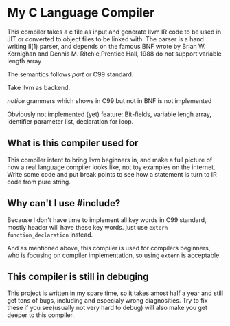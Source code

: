 # My C Language Compiler

This compiler takes a c file as input and generate llvm IR code to be used in JIT or converted to object files to be linked with.
The parser is a hand writing ll(1) parser, and depends on the famous  BNF wrote by Brian W. Kernighan and Dennis M. Ritchie,Prentice Hall, 1988 do not support variable length array

The semantics follows *part* or C99 standard.

Take llvm as backend.

*notice* grammers which shows in C99 but not in BNF is not implemented

Obviously not implemented (yet) feature: Bit-fields, variable lengh array, identifier parameter list, declaration for loop.

## What is this compiler used for

This compiler intent to bring llvm beginners in, and make a full picture of how a real language compiler looks like, not toy examples on the internet. Write some code and put break points to see how a statement is turn to IR code from pure string.

## Why can't I use #include?

Because I don't have time to implement all key words in C99 standard, mostly header will have these key words. just use `extern function_declaration` instead.

And as mentioned above, this compiler is used for compilers beginners, who is focusing on compiler implementation, so using `extern` is acceptable.

## This compiler is still in debuging

This project is written in my spare time, so it takes amost half a year and still get tons of bugs, including and especialy wrong 
diagnosities. Try to fix these if you see(usually not very hard to debug) will also make you get deeper to this compiler. 
